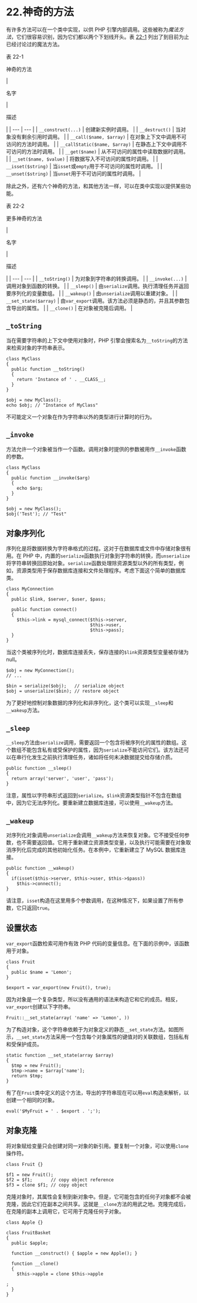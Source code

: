 # 22.神奇的方法

有许多方法可以在一个类中实现，以供 PHP 引擎内部调用。这些被称为*魔法方法*，它们很容易识别，因为它们都以两个下划线开头。表 [22-1](#Tab1) 列出了到目前为止已经讨论过的魔法方法。

表 22-1

神奇的方法

<colgroup><col class="tcol1 align-left"> <col class="tcol2 align-left"></colgroup> 
| 

名字

 | 

描述

 |
| --- | --- |
| `__construct(...)` | 创建新实例时调用。 |
| `__destruct()` | 当对象没有剩余引用时调用。 |
| `__call($name, $array)` | 在对象上下文中调用不可访问的方法时调用。 |
| `__callStatic($name, $array)` | 在静态上下文中调用不可访问的方法时调用。 |
| `__get($name)` | 从不可访问的属性中读取数据时调用。 |
| `__set($name, $value)` | 将数据写入不可访问的属性时调用。 |
| `__isset($string)` | 当`isset`或`empty`用于不可访问的属性时调用。 |
| `__unset($string)` | 当`unset`用于不可访问的属性时调用。 |

除此之外，还有六个神奇的方法，和其他方法一样，可以在类中实现以提供某些功能。

表 22-2

更多神奇的方法

<colgroup><col class="tcol1 align-left"> <col class="tcol2 align-left"></colgroup> 
| 

名字

 | 

描述

 |
| --- | --- |
| `__toString()` | 为对象到字符串的转换调用。 |
| `__invoke(...)` | 调用对象到函数的转换。 |
| `__sleep()` | 由`serialize`调用。执行清理任务并返回要序列化的变量数组。 |
| `__wakeup()` | 由`unserialize`调用以重建对象。 |
| `__set_state($array)` | 由`var_export`调用。该方法必须是静态的，并且其参数包含导出的属性。 |
| `__clone()` | 在对象被克隆后调用。 |

## `_toString`

当在需要字符串的上下文中使用对象时，PHP 引擎会搜索名为`__toString`的方法来检索对象的字符串表示。

```
class MyClass
{
  public function __toString()
  {
    return 'Instance of ' . __CLASS__;
  }
}

$obj = new MyClass();
echo $obj; // "Instance of MyClass"

```

不可能定义一个对象在作为字符串以外的类型进行计算时的行为。

## `_invoke`

方法允许一个对象被当作一个函数。调用对象时提供的参数被用作`__invoke`函数的参数。

```
class MyClass
{
  public function __invoke($arg)
  {
    echo $arg;
  }
}

$obj = new MyClass();
$obj('Test'); // "Test"

```

## 对象序列化

序列化是将数据转换为字符串格式的过程。这对于在数据库或文件中存储对象很有用。在 PHP 中，内置的`serialize`函数执行对象到字符串的转换，而`unserialize`将字符串转换回原始对象。`serialize`函数处理除资源类型以外的所有类型，例如，资源类型用于保存数据库连接和文件处理程序。考虑下面这个简单的数据库类。

```
class MyConnection
{
  public $link, $server, $user, $pass;

  public function connect()
  {
    $this->link = mysql_connect($this->server,
                                $this->user,
                                $this->pass);
  }
}

```

当这个类被序列化时，数据库连接丢失，保存连接的`$link`资源类型变量被存储为 null。

```
$obj = new MyConnection();
// ...

$bin = serialize($obj);   // serialize object
$obj = unserialize($bin); // restore object

```

为了更好地控制对象数据的序列化和非序列化，这个类可以实现`__sleep`和`__wakeup`方法。

## `_sleep`

`__sleep`方法由`serialize`调用，需要返回一个包含将被序列化的属性的数组。这个数组不能包含私有或受保护的属性，因为`serialize`不能访问它们。该方法还可以在串行化发生之前执行清理任务，诸如将任何未决数据提交给存储介质。

```
public function __sleep()
{
  return array('server', 'user', 'pass');
}

```

注意，属性以字符串形式返回到`serialize`。`$link`资源类型指针不包含在数组中，因为它无法序列化。要重新建立数据库连接，可以使用`__wakeup`方法。

## `_wakeup`

对序列化对象调用`unserialize`会调用`__wakeup`方法来恢复对象。它不接受任何参数，也不需要返回值。它用于重新建立资源类型变量，以及执行可能需要在对象取消序列化后完成的其他初始化任务。在本例中，它重新建立了 MySQL 数据库连接。

```
public function __wakeup()
{
  if(isset($this->server, $this->user, $this->$pass))
    $this->connect();
}

```

请注意，`isset`构造在这里用多个参数调用，在这种情况下，如果设置了所有参数，它只返回`true`。

## 设置状态

`var_export`函数检索可用作有效 PHP 代码的变量信息。在下面的示例中，该函数用于对象。

```
class Fruit
{
  public $name = 'Lemon';
}

$export = var_export(new Fruit(), true);

```

因为对象是一个复杂类型，所以没有通用的语法来构造它和它的成员。相反，`var_export`创建以下字符串。

```
Fruit::__set_state(array( 'name' => 'Lemon', ))

```

为了构造对象，这个字符串依赖于为对象定义的静态`__set_state`方法。如图所示，`__set_state`方法采用一个包含每个对象属性的键值对的关联数组，包括私有和受保护成员。

```
static function __set_state(array $array)
{
  $tmp = new Fruit();
  $tmp->name = $array['name'];
  return $tmp;
}

```

有了在`Fruit`类中定义的这个方法，导出的字符串现在可以用`eval`构造来解析，以创建一个相同的对象。

```
eval('$MyFruit = ' . $export . ';');

```

## 对象克隆

将对象赋给变量只会创建对同一对象的新引用。要复制一个对象，可以使用`clone`操作符。

```
class Fruit {}

$f1 = new Fruit();
$f2 = $f1;       // copy object reference
$f3 = clone $f1; // copy object

```

克隆对象时，其属性会复制到新对象中。但是，它可能包含的任何子对象都不会被克隆，因此它们在副本之间共享。这就是`__clone`方法的用武之地。克隆完成后，在克隆的副本上调用它，它可用于克隆任何子对象。

```
class Apple {}

class FruitBasket
{
  public $apple;

  function __construct() { $apple = new Apple(); }

  function __clone()
  {
    $this->apple = clone $this->apple

;
  }
}

```